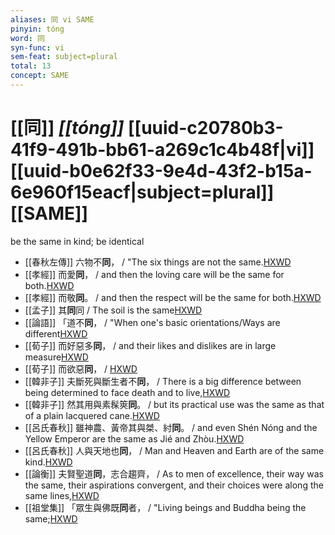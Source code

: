 ```yaml
---
aliases: 同 vi SAME
pinyin: tóng
word: 同
syn-func: vi
sem-feat: subject=plural
total: 13
concept: SAME 
---
```

# [[同]] *[[tóng]]*  [[uuid-c20780b3-41f9-491b-bb61-a269c1c4b48f|vi]] [[uuid-b0e62f33-9e4d-43f2-b15a-6e960f15eacf|subject=plural]] [[SAME]]
be the same in kind; be identical
 - [[春秋左傳]] 六物不**同**， / "The six things are not the same.[HXWD](https://hxwd.org/textview.html?location=KR1e0001_tls_010-202a.10)
 - [[孝經]] 而愛**同**， / and then the loving care will be the same for both.[HXWD](https://hxwd.org/textview.html?location=KR1f0001_tls_005-1a.4)
 - [[孝經]] 而敬**同**。 / and then the respect will be the same for both.[HXWD](https://hxwd.org/textview.html?location=KR1f0001_tls_005-1a.6)
 - [[孟子]] 其**同**同 / The soil is the same[HXWD](https://hxwd.org/textview.html?location=KR1h0001_tls_011-30a.11)
 - [[論語]] 「道不**同**， / "When one's basic orientations/Ways are different[HXWD](https://hxwd.org/textview.html?location=KR1h0004_tls_015-40a.3)
 - [[荀子]] 而好惡多**同**，
                     / and their likes and dislikes are in large measure[HXWD](https://hxwd.org/textview.html?location=KR3a0002_tls_004-3a.60)
 - [[荀子]] 而欲惡**同**，
                     / [HXWD](https://hxwd.org/textview.html?location=KR3a0002_tls_009-4a.13)
 - [[韓非子]] 夫斷死與斷生者不**同**， / There is a big difference between being determined to face death and to live,[HXWD](https://hxwd.org/textview.html?location=KR3c0005_tls_001-8a.2)
 - [[韓非子]] 然其用與素髹筴**同**。 / but its practical use was the same as that of a plain lacquered cane.[HXWD](https://hxwd.org/textview.html?location=KR3c0005_tls_032-47a.8)
 - [[呂氏春秋]] 雖神農、黃帝其與桀、紂**同**。 / and even Shén Nóng and the Yellow Emperor are the same as Jié and Zhòu.[HXWD](https://hxwd.org/textview.html?location=KR3j0009_tls_002-19a.14)
 - [[呂氏春秋]] 人與天地也**同**， / Man and Heaven and Earth are of the same kind.[HXWD](https://hxwd.org/textview.html?location=KR3j0009_tls_002-21a.14)
 - [[論衡]] 夫賢聖道**同**，志合趨齊， / As to men of excellence, their way was the same, their aspirations convergent, and their choices were along the same lines,[HXWD](https://hxwd.org/textview.html?location=KR3j0080_tls_001-4a.17)
 - [[祖堂集]] 「眾生與佛既**同**者， / "Living beings and Buddha being the same;[HXWD](https://hxwd.org/textview.html?location=KR6q0002_Yan_003-1125a.26)